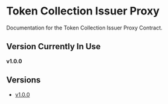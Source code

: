 # Token Collection Issuer Proxy

Documentation for the Token Collection Issuer Proxy Contract.

## Version Currently In Use

**v1.0.0**

## Versions

- [v1.0.0](./v1.0.0/README.md)
